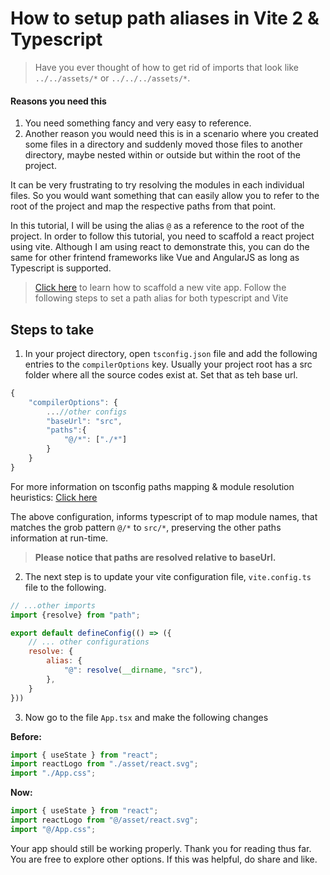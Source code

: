 # How to setup path aliases in Vite 2 & Typescript

> Have you ever thought of how to get rid of imports that look like ``../../assets/*`` or ``../../../assets/*``.

#### Reasons you need this
1. You need something fancy and very easy to reference.
2. Another reason you would need this is in a scenario where you created some files in a directory and suddenly moved those files to another directory, maybe nested within or outside but within the root of the project.

It can be very frustrating to try resolving the modules in each individual files. So you would want something that can easily allow you to refer to the root of the project and map the respective paths from that point.

In this tutorial, I will be using the alias ``@`` as a reference to the root of the project.
In order to follow this tutorial, you need to scaffold a react project using vite. Although I am using react to demonstrate this, you can do the same for other frintend frameworks like Vue and AngularJS as long as Typescript is supported.
> [Click here](https://vitejs.dev/guide/#scaffolding-your-first-vite-project) to learn how to scaffold a new vite app.
Follow the following steps to set a path alias for both typescript and Vite

## Steps to take
1. In your project directory, open ``tsconfig.json`` file and add the following entries to the ``compilerOptions`` key. Usually your project root has a src folder where all the source codes exist at. Set that as teh base url.
```js
{
	"compilerOptions": {
		...//other configs
		"baseUrl": "src",
		"paths":{
			"@/*": ["./*"]
		}
	}
}
```
For more information on tsconfig paths mapping & module resolution heuristics: [Click here](https://www.typescriptlang.org/docs/handbook/module-resolution.html#path-mapping)

The above configuration, informs typescript of to map module names, that matches the grob pattern ``@/*`` to ``src/*``, preserving the other paths information at run-time.

> **Please notice that paths are resolved relative to baseUrl.**

2. The next step is to update your vite configuration file, ``vite.config.ts`` file to the following.

```js
// ...other imports
import {resolve} from "path";

export default defineConfig(() => ({
	// ... other configurations
	resolve: {
		alias: {
			"@": resolve(__dirname, "src"),
		},
	}
}))
```
3. Now go to the file ``App.tsx`` and make the following changes

**Before:**
```js
import { useState } from "react";
import reactLogo from "./asset/react.svg";
import "./App.css";
```
**Now:**
```js
import { useState } from "react";
import reactLogo from "@/asset/react.svg";
import "@/App.css";
```

Your app should still be working properly. Thank you for reading thus far. You are free to explore other options. If this was helpful, do share and like.
